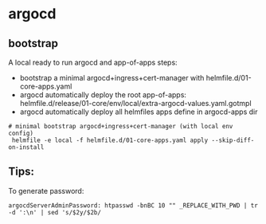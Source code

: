 # argocd

## bootstrap

A local ready to run argocd and app-of-apps steps:
- bootstrap a minimal argocd+ingress+cert-manager with helmfile.d/01-core-apps.yaml
- argocd automatically deploy the root app-of-apps: helmfile.d/release/01-core/env/local/extra-argocd-values.yaml.gotmpl
- argocd automatically deploy all helmfiles apps define in argocd-apps dir

```
# minimal bootstrap argocd+ingress+cert-manager (with local env config)
 helmfile -e local -f helmfile.d/01-core-apps.yaml apply --skip-diff-on-install
```

## Tips:

To generate password:
```
argocdServerAdminPassword: htpasswd -bnBC 10 "" _REPLACE_WITH_PWD | tr -d ':\n' | sed 's/$2y/$2b/
```
